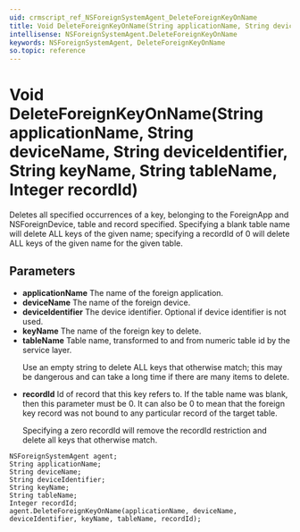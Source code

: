 ```yaml
---
uid: crmscript_ref_NSForeignSystemAgent_DeleteForeignKeyOnName
title: Void DeleteForeignKeyOnName(String applicationName, String deviceName, String deviceIdentifier, String keyName, String tableName, Integer recordId)
intellisense: NSForeignSystemAgent.DeleteForeignKeyOnName
keywords: NSForeignSystemAgent, DeleteForeignKeyOnName
so.topic: reference
---
```


# Void DeleteForeignKeyOnName(String applicationName, String deviceName, String deviceIdentifier, String keyName, String tableName, Integer recordId)

Deletes all specified occurrences of a key, belonging to the ForeignApp and NSForeignDevice, table and record specified. Specifying a blank table name will delete ALL keys of the given name; specifying a recordId of 0 will delete ALL keys of the given name for the given table.

## Parameters

* **applicationName** The name of the foreign application.
* **deviceName** The name of the foreign device.
* **deviceIdentifier** The device identifier. Optional if device identifier is not used.
* **keyName** The name of the foreign key to delete.
* **tableName** Table name, transformed to and from numeric table id by the service layer.<p/>Use an empty string to delete ALL keys that otherwise match; this may be dangerous and can take a long time if there are many items to delete.
* **recordId** Id of record that this key refers to. If the table name was blank, then this parameter must be 0. It can also be 0 to mean that the foreign key record was not bound to any particular record of the target table.<p/>Specifying a zero recordId will remove the recordId restriction and delete all keys that otherwise match.

```crmscript
NSForeignSystemAgent agent;
String applicationName;
String deviceName;
String deviceIdentifier;
String keyName;
String tableName;
Integer recordId;
agent.DeleteForeignKeyOnName(applicationName, deviceName, deviceIdentifier, keyName, tableName, recordId);
```

